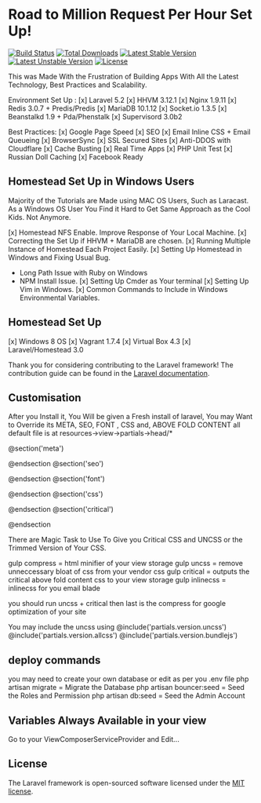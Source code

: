 # Road to Million Request Per Hour Set Up!

[![Build Status](https://travis-ci.org/laravel/framework.svg)](https://travis-ci.org/laravel/framework)
[![Total Downloads](https://poser.pugx.org/laravel/framework/d/total.svg)](https://packagist.org/packages/laravel/framework)
[![Latest Stable Version](https://poser.pugx.org/laravel/framework/v/stable.svg)](https://packagist.org/packages/laravel/framework)
[![Latest Unstable Version](https://poser.pugx.org/laravel/framework/v/unstable.svg)](https://packagist.org/packages/laravel/framework)
[![License](https://poser.pugx.org/laravel/framework/license.svg)](https://packagist.org/packages/laravel/framework)

This was Made With the Frustration of Building Apps With All the Latest Technology, Best Practices and Scalability. 

Environment Set Up :
[x] Laravel 5.2
[x] HHVM 3.12.1
[x] Nginx 1.9.11
[x] Redis 3.0.7 + Predis/Predis
[x] MariaDB  10.1.12
[x] Socket.io 1.3.5
[x] Beanstalkd 1.9 + Pda/Phenstalk
[x] Supervisord 3.0b2


Best Practices:
[x] Google Page Speed
[x] SEO
[x] Email Inline CSS + Email Queueing
[x] BrowserSync
[x] SSL Secured Sites
[x] Anti-DDOS with Cloudflare
[x] Cache Busting
[x] Real Time Apps
[x] PHP Unit Test
[x] Russian Doll Caching
[x] Facebook Ready

## Homestead Set Up in Windows Users

Majority of the Tutorials are Made using MAC OS Users, Such as Laracast. As a Windows OS User You Find it Hard to Get Same Approach as the Cool Kids. Not Anymore.

[x] Homestead NFS Enable. Improve Response of Your Local Machine.
[x] Correcting the Set Up if HHVM + MariaDB are chosen. 
[x] Running Multiple Instance of Homestead Each Project Easily.
[x] Setting Up Homestead in Windows and Fixing Usual Bug.
- Long Path Issue with Ruby on Windows
- NPM Install Issue.
[x] Setting Up Cmder as Your terminal
[x] Setting Up Vim in Windows.
[x] Common Commands to Include in Windows Environmental Variables.

## Homestead Set Up
[x] Windows 8 OS
[x] Vagrant 1.7.4
[x] Virtual Box 4.3
[x] Laravel/Homestead 3.0

Thank you for considering contributing to the Laravel framework! The contribution guide can be found in the [Laravel documentation](http://laravel.com/docs/contributions).

## Customisation

After you Install it, You Will be given a Fresh install of laravel, You may Want to Override its META, SEO, FONT , CSS and, ABOVE FOLD CONTENT
all default file is at resources->view->partials->head/*
<!-- Default Header of Fresh Laravel Installation -->
@section('meta')

@endsection
@section('seo')

@endsection
@section('font')

@endsection
@section('css')

@endsection
@section('critical')

@endsection
<!-- End Header -->

There are Magic Task to Use To Give you Critical CSS and UNCSS or the Trimmed Version of Your CSS.

gulp compress = html minifier of your view storage
gulp uncss = remove unneccessary bloat of css from your vendor css 
gulp critical = outputs the critical above fold content css to your view storage
gulp inlinecss = inlinecss for you email blade 

you should run uncss + critical then last is the compress for google optimization of your site

You may include the uncss using 
@include('partials.version.uncss')
@include('partials.version.allcss')
@include('partials.version.bundlejs')

## deploy commands
you may need to create your own database or edit as per you .env file
php artisan migrate = Migrate the Database
php artisan bouncer:seed = Seed the Roles and Permission
php artisan db:seed = Seed the Admin Account

## Variables Always Available in your view
Go to your ViewComposerServiceProvider and Edit...

## License

The Laravel framework is open-sourced software licensed under the [MIT license](http://opensource.org/licenses/MIT).
